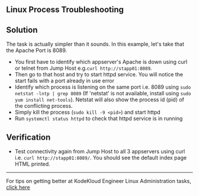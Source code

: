 ## Linux Process Troubleshooting
## Solution
The task is actually simpler than it sounds. In this example, let's take that the Apache Port is 8089.
* You first have to identify which appserver's Apache is down using curl or telnet from Jump Host e.g.`curl http://stapp01:8089`.
* Then go to that host and try to start httpd service. You will notice the start fails with a port already in use error
* Identify which process is listening on the same port i.e. 8089 using `sudo netstat -lntp | grep 8089` (If 'netstat' is not available, install using `sudo yum install net-tools`). Netstat will also show the process id (pid) of the conflicting process.
* Simply kill the process (`sudo kill -9 <pid>`) and start httpd
* Run `systemctl status httpd` to check that httpd service is in running

## Verification
* Test connectivity again from Jump Host to all 3 appservers using curl i.e. `curl http://stapp01:8089/`. You should see the default index page HTML printed.

---
For tips on getting better at KodeKloud Engineer Linux Administration tasks, [click here](./README.md)